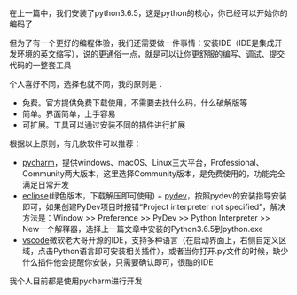在上一篇中，我们安装了python3.6.5，这是python的核心，你已经可以开始你的编码了

但为了有一个更好的编程体验，我们还需要做一件事情：安装IDE（IDE是集成开发环境的英文缩写），说的更通俗一点，就是可以让你更舒服的编写、调试、提交代码的一整套工具

个人喜好不同，选择也就不同，我的原则是：
* 免费。官方提供免费下载使用，不需要去找什么码，什么破解版等
* 简单。界面简单，上手容易
* 可扩展。工具可以通过安装不同的插件进行扩展

根据以上原则，有几款软件可以推荐：
* [pycharm](https://www.jetbrains.com/pycharm/download/#section=windows)，提供windows、macOS、Linux三大平台，Professional、Community两大版本，这里选择Community版本，是免费使用的，功能完全满足日常开发
* [eclipse](https://www.eclipse.org/downloads/eclipse-packages/)(绿色版本，下载解压即可使用) + [pydev](http://www.pydev.org/manual_101_install.html)，按照pydev的安装指导安装即可，如果创建PyDev项目时报错“Project interpreter not specified”，解决方法是：Window >> Preference >> PyDev >> Python Interpreter >> New一个解释器，选择上一篇文章中安装的Python3.6.5到python.exe 
* [vscode](https://code.visualstudio.com/)微软老大哥开源的IDE，支持多种语言（在启动界面上，右侧自定义区域，点击Python语言即可安装相关插件），或者当你打开.py文件的时候，缺少什么插件他会提醒你安装，只需要确认即可，很酷的IDE

我个人目前都是使用pycharm进行开发
